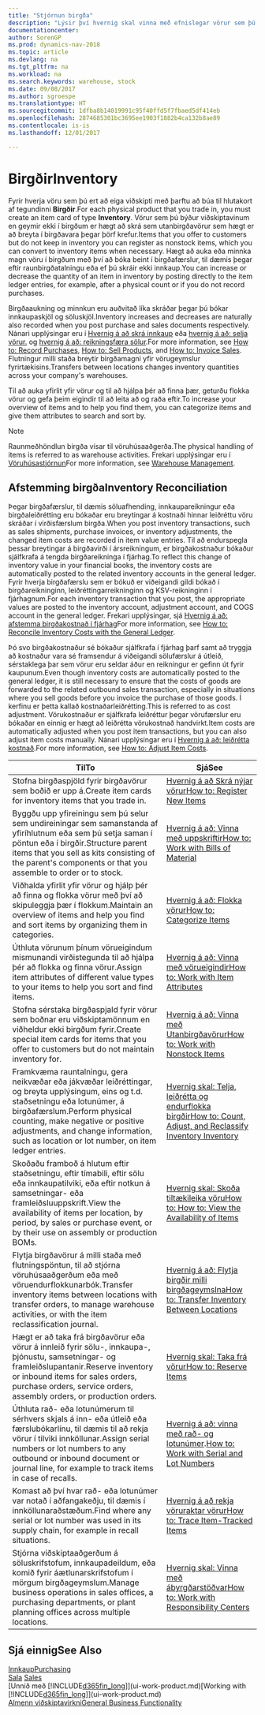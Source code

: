 ```yaml
---
title: "Stjórnun birgða"
description: "Lýsir því hvernig skal vinna með efnislegar vörur sem þú átt viðskipti með, til dæmis að meðhöndla birgðir í vöruhúsinu."
documentationcenter: 
author: SorenGP
ms.prod: dynamics-nav-2018
ms.topic: article
ms.devlang: na
ms.tgt_pltfrm: na
ms.workload: na
ms.search.keywords: warehouse, stock
ms.date: 09/08/2017
ms.author: sgroespe
ms.translationtype: HT
ms.sourcegitcommit: 1dfba8b14019991c95f40ffd5f7fbaed5df414eb
ms.openlocfilehash: 2874685301bc3695ee1903f1882b4ca132b8ae89
ms.contentlocale: is-is
ms.lasthandoff: 12/01/2017

---
```


# <a name="inventory"></a><span data-ttu-id="56a40-103">Birgðir</span><span class="sxs-lookup"><span data-stu-id="56a40-103">Inventory</span></span>
<span data-ttu-id="56a40-104">Fyrir hverja vöru sem þú ert að eiga viðskipti með þarftu að búa til hlutakort af tegundinni **Birgðir**.</span><span class="sxs-lookup"><span data-stu-id="56a40-104">For each physical product that you trade in, you must create an item card of type **Inventory**.</span></span> <span data-ttu-id="56a40-105">Vörur sem þú býður viðskiptavinum en geymir ekki í birgðum er hægt að skrá sem utanbirgðavörur sem hægt er að breyta í birgðavara þegar þörf krefur.</span><span class="sxs-lookup"><span data-stu-id="56a40-105">Items that you offer to customers but do not keep in inventory you can register as nonstock items, which you can convert to inventory items when necessary.</span></span> <span data-ttu-id="56a40-106">Hægt að auka eða minnka magn vöru í birgðum með því að bóka beint í birgðafærslur, til dæmis þegar eftir raunbirgðatalningu eða ef þú skráir ekki innkaup.</span><span class="sxs-lookup"><span data-stu-id="56a40-106">You can increase or decrease the quantity of an item in inventory by posting directly to the item ledger entries, for example, after a physical count or if you do not record purchases.</span></span>

<span data-ttu-id="56a40-107">Birgðaaukning og minnkun eru auðvitað líka skráðar þegar þú bókar innkaupaskjöl og söluskjöl.</span><span class="sxs-lookup"><span data-stu-id="56a40-107">Inventory increases and decreases are naturally also recorded when you post purchase and sales documents respectively.</span></span> <span data-ttu-id="56a40-108">Nánari upplýsingar eru í [Hvernig á að skrá innkaup](purchasing-how-record-purchases.md) eða [hvernig á að: selja vörur.](sales-how-sell-products.md) og [hvernig á að: reikningsfæra sölur](sales-how-invoice-sales.md).</span><span class="sxs-lookup"><span data-stu-id="56a40-108">For more information, see [How to: Record Purchases](purchasing-how-record-purchases.md), [How to: Sell Products](sales-how-sell-products.md), and [How to: Invoice Sales](sales-how-invoice-sales.md).</span></span> <span data-ttu-id="56a40-109">Flutningur milli staða breytir birgðamagni yfir vörugeymslur fyrirtækisins.</span><span class="sxs-lookup"><span data-stu-id="56a40-109">Transfers between locations changes inventory quantities across your company's warehouses.</span></span>   

<span data-ttu-id="56a40-110">Til að auka yfirlit yfir vörur og til að hjálpa þér að finna þær, geturðu flokka vörur og gefa þeim eigindir til að leita að og raða eftir.</span><span class="sxs-lookup"><span data-stu-id="56a40-110">To increase your overview of items and to help you find them, you can categorize items and give them attributes to search and sort by.</span></span>

> [!NOTE]
> <span data-ttu-id="56a40-111">Raunmeðhöndlun birgða vísar til vöruhúsaaðgerða.</span><span class="sxs-lookup"><span data-stu-id="56a40-111">The physical handling of items is referred to as warehouse activities.</span></span> <span data-ttu-id="56a40-112">Frekari upplýsingar eru í [Vöruhúsastjórnun](warehouse-manage-warehouse.md)</span><span class="sxs-lookup"><span data-stu-id="56a40-112">For more information, see [Warehouse Management](warehouse-manage-warehouse.md).</span></span>

## <a name="inventory-reconciliation"></a><span data-ttu-id="56a40-113">Afstemming birgða</span><span class="sxs-lookup"><span data-stu-id="56a40-113">Inventory Reconciliation</span></span>
<span data-ttu-id="56a40-114">Þegar birgðafærslur, til dæmis söluafhending, innkaupareikningur eða birgðaleiðrétting eru bókaðar eru breytingar á kostnaði hinnar leiðréttu vöru skráðar í virðisfærslum birgða.</span><span class="sxs-lookup"><span data-stu-id="56a40-114">When you post inventory transactions, such as sales shipments, purchase invoices, or inventory adjustments, the changed item costs are recorded in item value entries.</span></span> <span data-ttu-id="56a40-115">Til að endurspegla þessar breytingar á birgðavirði í ársreikningum, er birgðakostnaður bókaður sjálfkrafa á tengda birgðareikninga í fjárhag.</span><span class="sxs-lookup"><span data-stu-id="56a40-115">To reflect this change of inventory value in your financial books, the inventory costs are automatically posted to the related inventory accounts in the general ledger.</span></span> <span data-ttu-id="56a40-116">Fyrir hverja birgðafærslu sem er bókuð er viðeigandi gildi bókað í birgðareikninginn, leiðréttingarreikninginn og KSV-reikninginn í fjárhagnum.</span><span class="sxs-lookup"><span data-stu-id="56a40-116">For each inventory transaction that you post, the appropriate values are posted to the inventory account, adjustment account, and COGS account in the general ledger.</span></span> <span data-ttu-id="56a40-117">Frekari upplýsingar, sjá [Hvernig á að: afstemma birgðakostnað í fjárhag](finance-how-to-post-inventory-costs-to-the-general-ledger.md)</span><span class="sxs-lookup"><span data-stu-id="56a40-117">For more information, see [How to: Reconcile Inventory Costs with the General Ledger](finance-how-to-post-inventory-costs-to-the-general-ledger.md).</span></span>

<span data-ttu-id="56a40-118">Þó svo birgðakostnaður sé bókaður sjálfkrafa í fjárhag þarf samt að tryggja að kostnaður vara sé framsendur á viðeigandi sölufærslur á útleið, sérstaklega þar sem vörur eru seldar áður en reikningur er gefinn út fyrir kaupunum.</span><span class="sxs-lookup"><span data-stu-id="56a40-118">Even though inventory costs are automatically posted to the general ledger, it is still necessary to ensure that the costs of goods are forwarded to the related outbound sales transaction, especially in situations where you sell goods before you invoice the purchase of those goods.</span></span> <span data-ttu-id="56a40-119">Í kerfinu er þetta kallað kostnaðarleiðrétting.</span><span class="sxs-lookup"><span data-stu-id="56a40-119">This is referred to as cost adjustment.</span></span> <span data-ttu-id="56a40-120">Vörukostnaður er sjálfkrafa leiðréttur þegar vörufærslur eru bókaðar en einnig er hægt að leiðrétta vörukostnað handvirkt.</span><span class="sxs-lookup"><span data-stu-id="56a40-120">Item costs are automatically adjusted when you post item transactions, but you can also adjust item costs manually.</span></span> <span data-ttu-id="56a40-121">Nánari upplýsingar eru í [Hvernig á að: leiðrétta kostnað](inventory-how-adjust-item-costs.md).</span><span class="sxs-lookup"><span data-stu-id="56a40-121">For more information, see [How to: Adjust Item Costs](inventory-how-adjust-item-costs.md).</span></span>

|<span data-ttu-id="56a40-122">Til</span><span class="sxs-lookup"><span data-stu-id="56a40-122">To</span></span> |<span data-ttu-id="56a40-123">Sjá</span><span class="sxs-lookup"><span data-stu-id="56a40-123">See</span></span> |
|---|----|
|<span data-ttu-id="56a40-124">Stofna birgðaspjöld fyrir birgðavörur sem boðið er upp á.</span><span class="sxs-lookup"><span data-stu-id="56a40-124">Create item cards for inventory items that you trade in.</span></span>|[<span data-ttu-id="56a40-125">Hvernig á að Skrá nýjar vörur</span><span class="sxs-lookup"><span data-stu-id="56a40-125">How to: Register New Items</span></span>](inventory-how-register-new-items.md)|
|<span data-ttu-id="56a40-126">Byggðu upp yfireiningu sem þú selur sem undireiningar sem samanstanda af yfiríhlutnum eða sem þú setja saman í pöntun eða í birgðir.</span><span class="sxs-lookup"><span data-stu-id="56a40-126">Structure parent items that you sell as kits consisting of the parent's components or that you assemble to order or to stock.</span></span>|[<span data-ttu-id="56a40-127">Hvernig á að: Vinna með uppskriftir</span><span class="sxs-lookup"><span data-stu-id="56a40-127">How to: Work with Bills of Material</span></span>](inventory-how-work-BOMs.md)|
|<span data-ttu-id="56a40-128">Viðhalda yfirlit yfir vörur og hjálp þér að finna og flokka vörur með því að skipuleggja þær í flokkum.</span><span class="sxs-lookup"><span data-stu-id="56a40-128">Maintain an overview of items and help you find and sort items by organizing them in categories.</span></span>|[<span data-ttu-id="56a40-129">Hvernig á að: Flokka vörur</span><span class="sxs-lookup"><span data-stu-id="56a40-129">How to: Categorize Items</span></span>](inventory-how-categorize-items.md)|
|<span data-ttu-id="56a40-130">Úthluta vörunum þínum vörueigindum mismunandi virðistegunda til að hjálpa þér að flokka og finna vörur.</span><span class="sxs-lookup"><span data-stu-id="56a40-130">Assign item attributes of different value types to your items to help you sort and find items.</span></span>|[<span data-ttu-id="56a40-131">Hvernig á að: Vinna með vörueigindir</span><span class="sxs-lookup"><span data-stu-id="56a40-131">How to: Work with Item Attributes</span></span>](inventory-how-work-item-attributes.md)|
|<span data-ttu-id="56a40-132">Stofna sérstaka birgðaspjald fyrir vörur sem boðnar eru viðskiptamönnum en viðheldur ekki birgðum fyrir.</span><span class="sxs-lookup"><span data-stu-id="56a40-132">Create special item cards for items that you offer to customers but do not maintain inventory for.</span></span>|[<span data-ttu-id="56a40-133">Hvernig á að: Vinna með Utanbirgðavörur</span><span class="sxs-lookup"><span data-stu-id="56a40-133">How to: Work with Nonstock Items</span></span>](inventory-how-work-nonstock-items.md)|
|<span data-ttu-id="56a40-134">Framkvæma rauntalningu, gera neikvæðar eða jákvæðar leiðréttingar, og breyta upplýsingum, eins og t.d. staðsetningu eða lotunúmer, á birgðafærslum.</span><span class="sxs-lookup"><span data-stu-id="56a40-134">Perform physical counting, make negative or positive adjustments, and change information, such as location or lot number, on item ledger entries.</span></span>|[<span data-ttu-id="56a40-135">Hvernig skal: Telja, leiðrétta og endurflokka birgðir</span><span class="sxs-lookup"><span data-stu-id="56a40-135">How to: Count, Adjust, and Reclassify Inventory Inventory</span></span>](inventory-how-count-adjust-reclassify.md)|
|<span data-ttu-id="56a40-136">Skoðaðu framboð á hlutum eftir staðsetningu, eftir tímabili, eftir sölu eða innkaupatilviki, eða eftir notkun á samsetningar- eða framleiðsluuppskrift.</span><span class="sxs-lookup"><span data-stu-id="56a40-136">View the availability of items per location, by period, by sales or purchase event, or by their use on assembly or production BOMs.</span></span>|[<span data-ttu-id="56a40-137">Hvernig skal: Skoða tiltækileika vöru</span><span class="sxs-lookup"><span data-stu-id="56a40-137">How to: How to: View the Availability of Items</span></span>](inventory-how-availability-overview.md)|
|<span data-ttu-id="56a40-138">Flytja birgðavörur á milli staða með flutningspöntun, til að stjórna vöruhúsaaðgerðum eða með vöruendurflokkunarbók.</span><span class="sxs-lookup"><span data-stu-id="56a40-138">Transfer inventory items between locations with transfer orders, to manage warehouse activities, or with the item reclassification journal.</span></span>|[<span data-ttu-id="56a40-139">Hvernig á að: Flytja birgðir milli birgðageymslna</span><span class="sxs-lookup"><span data-stu-id="56a40-139">How to: Transfer Inventory Between Locations</span></span>](inventory-how-transfer-between-locations.md)|
|<span data-ttu-id="56a40-140">Hægt er að taka frá birgðavörur eða vörur á innleið fyrir sölu-, innkaupa-, þjónustu, samsetningar- og framleiðslupantanir.</span><span class="sxs-lookup"><span data-stu-id="56a40-140">Reserve inventory or inbound items for sales orders, purchase orders, service orders, assembly orders, or production orders.</span></span>|[<span data-ttu-id="56a40-141">Hvernig skal: Taka frá vörur</span><span class="sxs-lookup"><span data-stu-id="56a40-141">How to: Reserve Items</span></span>](inventory-how-to-reserve-items.md)|
|<span data-ttu-id="56a40-142">Úthluta rað- eða lotunúmerum til sérhvers skjals á inn- eða útleið eða færslubókarlínu, til dæmis til að rekja vörur í tilviki innköllunar.</span><span class="sxs-lookup"><span data-stu-id="56a40-142">Assign serial numbers or lot numbers to any outbound or inbound document or journal line, for example to track items in case of recalls.</span></span>|<span data-ttu-id="56a40-143">[Hvernig á að: vinna með rað- og lotunúmer](inventory-how-work-item-tracking.md).</span><span class="sxs-lookup"><span data-stu-id="56a40-143">[How to: Work with Serial and Lot Numbers](inventory-how-work-item-tracking.md)</span></span>|
|<span data-ttu-id="56a40-144">Komast að því hvar rað- eða lotunúmer var notað í aðfangakeðju, til dæmis í innköllunaraðstæðum.</span><span class="sxs-lookup"><span data-stu-id="56a40-144">Find where any serial or lot number was used in its supply chain, for example in recall situations.</span></span>|[<span data-ttu-id="56a40-145">Hvernig á að rekja vöruraktar vörur</span><span class="sxs-lookup"><span data-stu-id="56a40-145">How to: Trace Item-Tracked Items</span></span>](inventory-how-to-trace-item-tracked-items.md)|
|<span data-ttu-id="56a40-146">Stjórna viðskiptaaðgerðum á söluskrifstofum, innkaupadeildum, eða komið fyrir áætlunarskrifstofum í mörgum birgðageymslum.</span><span class="sxs-lookup"><span data-stu-id="56a40-146">Manage business operations in sales offices, a purchasing departments, or plant planning offices across multiple locations.</span></span>|[<span data-ttu-id="56a40-147">Hvernig skal: Vinna með ábyrgðarstöðvar</span><span class="sxs-lookup"><span data-stu-id="56a40-147">How to: Work with Responsibility Centers</span></span>](inventory-responsibility-centers.md)|

## <a name="see-also"></a><span data-ttu-id="56a40-148">Sjá einnig</span><span class="sxs-lookup"><span data-stu-id="56a40-148">See Also</span></span>  
[<span data-ttu-id="56a40-149">Innkaup</span><span class="sxs-lookup"><span data-stu-id="56a40-149">Purchasing</span></span>](purchasing-manage-purchasing.md)  
<span data-ttu-id="56a40-150">[Sala](sales-manage-sales.md)  </span><span class="sxs-lookup"><span data-stu-id="56a40-150">[Sales](sales-manage-sales.md)  </span></span>  
<span data-ttu-id="56a40-151">[Unnið með [!INCLUDE[d365fin_long](includes/d365fin_long_md.md)]](ui-work-product.md)</span><span class="sxs-lookup"><span data-stu-id="56a40-151">[Working with [!INCLUDE[d365fin_long](includes/d365fin_long_md.md)]](ui-work-product.md)</span></span>  
[<span data-ttu-id="56a40-152">Almenn viðskiptavirkni</span><span class="sxs-lookup"><span data-stu-id="56a40-152">General Business Functionality</span></span>](ui-across-business-areas.md)

##

